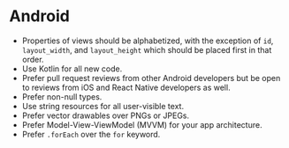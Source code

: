 # Android

- Properties of views should be alphabetized, with the exception of `id`,
  `layout_width`, and `layout_height` which should be placed first in that
  order.
- Use Kotlin for all new code.
- Prefer pull request reviews from other Android developers but be open to
  reviews from iOS and React Native developers as well.
- Prefer non-null types.
- Use string resources for all user-visible text.
- Prefer vector drawables over PNGs or JPEGs.
- Prefer Model-View-ViewModel (MVVM) for your app architecture.
- Prefer `.forEach` over the `for` keyword.
